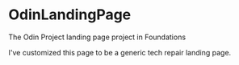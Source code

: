 # OdinLandingPage
The Odin Project landing page project in Foundations

I've customized this page to be a generic tech repair landing page.
